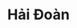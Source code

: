 ---
layout: men
title: Hải Đoàn
color: green
facebook:
  name: Nguyễn Minh Đoàn (Andy Nguyễn)
  link: https://www.facebook.com/andynguyengroup.vn
job: Giám đốc điều hành công ty TNHH Safe Cargo Service
meta:
  Quê Quán: Hà Nội
quote: Và bây giờ, đã đến lượt của anh và em. Đừng xoay vào ô mất lượt em nhé
judge:
  Hương Giang:
    - red
    - purple
    - green
  Bảo Anh:
    - red
    - purple
    - red
  Lương Thế Vinh:
    - red
    - red
    - red
  Lukkade:
    - red
    - red
    - red
  Huyền Thoại:
    -
    -
    - red
votes:
  red:
    - 34
    - 31
  green:
    - 59
    - 40
  purple:
    - 7
    - 29
show: Diễn xuất trong bài hát Lười Yêu
result: Bị nữ chính loại trong vòng 2 vì nghĩ rằng anh đã có chủ.
---